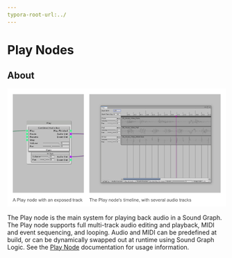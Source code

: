 ```yaml
---
typora-root-url:../
---
```


# Play Nodes

## About

![Play Nodes Example](IMG/PlayNodesExample.png)

The Play node is the main system for playing back audio in a Sound Graph. The Play node supports full multi-track audio editing and playback, MIDI and event sequencing, and looping. Audio and MIDI can be predefined at build, or can be dynamically swapped out at runtime using Sound Graph Logic. See the [Play Node](Play) documentation for usage information.
